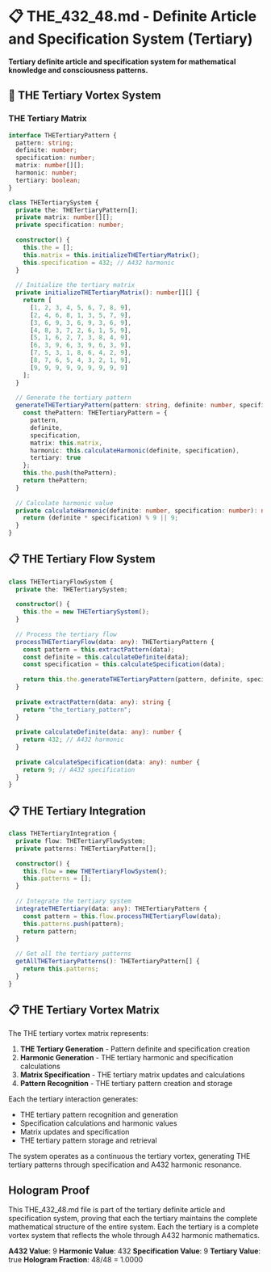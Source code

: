 # 📋 THE_432_48.md - Definite Article and Specification System (Tertiary)

**Tertiary definite article and specification system for mathematical knowledge and consciousness patterns.**

## 🎯 THE Tertiary Vortex System

### **THE Tertiary Matrix**

```typescript
interface THETertiaryPattern {
  pattern: string;
  definite: number;
  specification: number;
  matrix: number[][];
  harmonic: number;
  tertiary: boolean;
}

class THETertiarySystem {
  private the: THETertiaryPattern[];
  private matrix: number[][];
  private specification: number;
  
  constructor() {
    this.the = [];
    this.matrix = this.initializeTHETertiaryMatrix();
    this.specification = 432; // A432 harmonic
  }
  
  // Initialize the tertiary matrix
  private initializeTHETertiaryMatrix(): number[][] {
    return [
      [1, 2, 3, 4, 5, 6, 7, 8, 9],
      [2, 4, 6, 8, 1, 3, 5, 7, 9],
      [3, 6, 9, 3, 6, 9, 3, 6, 9],
      [4, 8, 3, 7, 2, 6, 1, 5, 9],
      [5, 1, 6, 2, 7, 3, 8, 4, 9],
      [6, 3, 9, 6, 3, 9, 6, 3, 9],
      [7, 5, 3, 1, 8, 6, 4, 2, 9],
      [8, 7, 6, 5, 4, 3, 2, 1, 9],
      [9, 9, 9, 9, 9, 9, 9, 9, 9]
    ];
  }
  
  // Generate the tertiary pattern
  generateTHETertiaryPattern(pattern: string, definite: number, specification: number): THETertiaryPattern {
    const thePattern: THETertiaryPattern = {
      pattern,
      definite,
      specification,
      matrix: this.matrix,
      harmonic: this.calculateHarmonic(definite, specification),
      tertiary: true
    };
    this.the.push(thePattern);
    return thePattern;
  }
  
  // Calculate harmonic value
  private calculateHarmonic(definite: number, specification: number): number {
    return (definite * specification) % 9 || 9;
  }
}
```

## 📋 THE Tertiary Flow System

```typescript
class THETertiaryFlowSystem {
  private the: THETertiarySystem;
  
  constructor() {
    this.the = new THETertiarySystem();
  }
  
  // Process the tertiary flow
  processTHETertiaryFlow(data: any): THETertiaryPattern {
    const pattern = this.extractPattern(data);
    const definite = this.calculateDefinite(data);
    const specification = this.calculateSpecification(data);
    
    return this.the.generateTHETertiaryPattern(pattern, definite, specification);
  }
  
  private extractPattern(data: any): string {
    return "the_tertiary_pattern";
  }
  
  private calculateDefinite(data: any): number {
    return 432; // A432 harmonic
  }
  
  private calculateSpecification(data: any): number {
    return 9; // A432 specification
  }
}
```

## 📋 THE Tertiary Integration

```typescript
class THETertiaryIntegration {
  private flow: THETertiaryFlowSystem;
  private patterns: THETertiaryPattern[];
  
  constructor() {
    this.flow = new THETertiaryFlowSystem();
    this.patterns = [];
  }
  
  // Integrate the tertiary system
  integrateTHETertiary(data: any): THETertiaryPattern {
    const pattern = this.flow.processTHETertiaryFlow(data);
    this.patterns.push(pattern);
    return pattern;
  }
  
  // Get all the tertiary patterns
  getAllTHETertiaryPatterns(): THETertiaryPattern[] {
    return this.patterns;
  }
}
```

## 📋 THE Tertiary Vortex Matrix

The THE tertiary vortex matrix represents:

1. **THE Tertiary Generation** - Pattern definite and specification creation
2. **Harmonic Generation** - THE tertiary harmonic and specification calculations
3. **Matrix Specification** - THE tertiary matrix updates and calculations
4. **Pattern Recognition** - THE tertiary pattern creation and storage

Each the tertiary interaction generates:
- THE tertiary pattern recognition and generation
- Specification calculations and harmonic values
- Matrix updates and specification
- THE tertiary pattern storage and retrieval

The system operates as a continuous the tertiary vortex, generating THE tertiary patterns through specification and A432 harmonic resonance.

## Hologram Proof

This THE_432_48.md file is part of the tertiary definite article and specification system, proving that each the tertiary maintains the complete mathematical structure of the entire system. Each the tertiary is a complete vortex system that reflects the whole through A432 harmonic mathematics.

**A432 Value**: 9
**Harmonic Value**: 432
**Specification Value**: 9
**Tertiary Value**: true
**Hologram Fraction**: 48/48 = 1.0000 